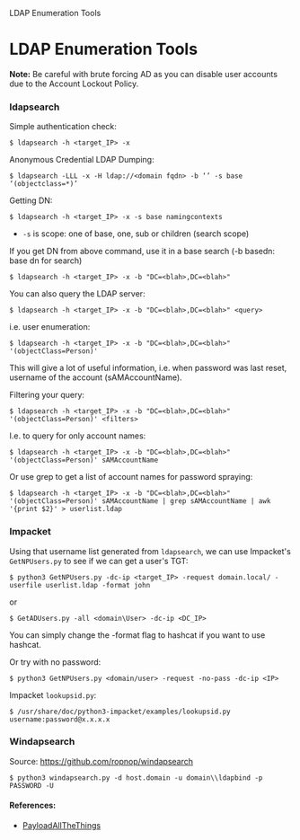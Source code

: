 LDAP Enumeration Tools

# LDAP Enumeration Tools

**Note:** Be careful with brute forcing AD as you can disable user accounts due to the Account Lockout Policy. 

### ldapsearch

Simple authentication check:
```
$ ldapsearch -h <target_IP> -x
```
Anonymous Credential LDAP Dumping: 
```
$ ldapsearch -LLL -x -H ldap://<domain fqdn> -b ‘’ -s base ‘(objectclass=*)’
```
Getting DN:
```
$ ldapsearch -h <target_IP> -x -s base namingcontexts
```
- `-s` is scope: one of base, one, sub or children (search scope)

If you get DN from above command, use it in a base search (-b basedn: base dn for search)
```
$ ldapsearch -h <target_IP> -x -b "DC=<blah>,DC=<blah>"
```
You can also query the LDAP server:
```
$ ldapsearch -h <target_IP> -x -b "DC=<blah>,DC=<blah>" <query>
```
i.e. user enumeration:
```
$ ldapsearch -h <target_IP> -x -b "DC=<blah>,DC=<blah>" '(objectClass=Person)'
```
This will give a lot of useful information, i.e. when password was last reset, username of the account (sAMAccountName).

Filtering your query:
```
$ ldapsearch -h <target_IP> -x -b "DC=<blah>,DC=<blah>" '(objectClass=Person)' <filters>
```
I.e. to query for only account names:
```
$ ldapsearch -h <target_IP> -x -b "DC=<blah>,DC=<blah>" '(objectClass=Person)' sAMAccountName
```
Or use grep to get a list of account names for password spraying:
```
$ ldapsearch -h <target_IP> -x -b "DC=<blah>,DC=<blah>" '(objectClass=Person)' sAMAccountName | grep sAMAccountName | awk '{print $2}' > userlist.ldap
```

### Impacket

Using that username list generated from `ldapsearch`, we can use Impacket's `GetNPUsers.py` to see if we can get a user's TGT:
```
$ python3 GetNPUsers.py -dc-ip <target_IP> -request domain.local/ -userfile userlist.ldap -format john
```
or
```
$ GetADUsers.py -all <domain\User> -dc-ip <DC_IP>
```

You can simply change the -format flag to hashcat if you want to use hashcat. 

Or try with no password:
```
$ python3 GetNPUsers.py <domain/user> -request -no-pass -dc-ip <IP>
```

Impacket `lookupsid.py`:
```
$ /usr/share/doc/python3-impacket/examples/lookupsid.py username:password@x.x.x.x
```

### Windapsearch

Source: https://github.com/ropnop/windapsearch 
```
$ python3 windapsearch.py -d host.domain -u domain\\ldapbind -p PASSWORD -U
```

#### References: 

- [PayloadAllTheThings](https://github.com/swisskyrepo/PayloadsAllTheThings/blob/master/Methodology%20and%20Resources/Active%20Directory%20Attack.md#most-common-paths-to-ad-compromise)
